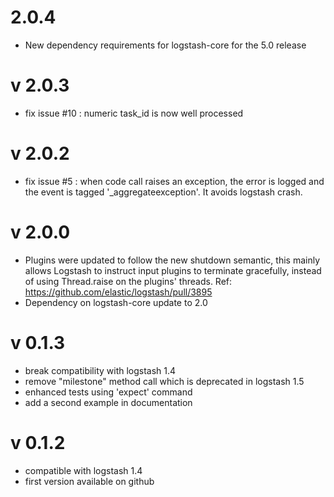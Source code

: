 # 2.0.4
  - New dependency requirements for logstash-core for the 5.0 release
# v 2.0.3
- fix issue #10 : numeric task_id is now well processed

# v 2.0.2
- fix issue #5 : when code call raises an exception, the error is logged and the event is tagged '_aggregateexception'. It avoids logstash crash.

# v 2.0.0
 - Plugins were updated to follow the new shutdown semantic, this mainly allows Logstash to instruct input plugins to terminate gracefully, 
   instead of using Thread.raise on the plugins' threads. Ref: https://github.com/elastic/logstash/pull/3895
 - Dependency on logstash-core update to 2.0

# v 0.1.3
- break compatibility with logstash 1.4
- remove "milestone" method call which is deprecated in logstash 1.5
- enhanced tests using 'expect' command
- add a second example in documentation

# v 0.1.2
- compatible with logstash 1.4
- first version available on github
